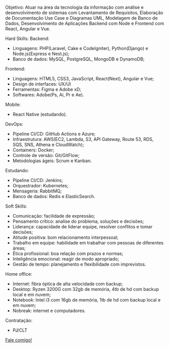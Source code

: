 Objetivo:
Atuar na área da tecnologia da informação com análise e desenvolvimento de sistemas com Levantamento de Requisitos, Elaboração de Documentação Use Case e Diagramas UML, Modelagem de Banco de Dados, Desenvolvimento de Aplicações Backend com Node e Frontend com React, Angular e Vue.

Hard Skills:
Backend:
- Linguagens: PHP(Laravel, Cake e CodeIgniter), Python(Django) e Node.js(Express e Nest.js);
- Banco de dados: MySQL, PostgreSQL, MongoDB e DynamoDB;

Frontend:
- Linguagens: HTML5, CSS3, JavaScript, React(Next), Angular e Vue;
- Design de interfaces: UX/UI
- Ferramentas: Figma e Adobe xD;
- Softwares: Adobe(Ps, Ai, Pr e Ae).

Mobile:
- React Native (estudando).

DevOps:
- Pipeline CI/CD: GitHub Actions e Azure;
- Infraestrutura: AWS(EC2, Lambda, S3, API Gateway, Route 53, RDS, SQS, SNS, Athena e CloudWatch);
- Containers: Docker;
- Controle de versão: Git/GitFlow;
- Metodologias ágeis: Scrum e Kanban.

Estudando:
- Pipeline CI/CD: Jenkins;
- Orquestrador: Kubernetes;
- Mensageria: RabbitMQ;
- Banco de dados: Redis e ElasticSearch.

Soft Skills:
- Comunicação: facilidade de expressão;
- Pensamento crítico: analise do problema, soluções e decisões;
- Liderança: capacidade de liderar equipe, resolver conflitos e tomar decisões;
- Atitude positiva: bom relacionamento interpessoal;
- Trabalho em equipe: habilidade em trabalhar com pessoas de diferentes áreas;
- Ética profissional: boa relação com prazos e normas;
- Inteligência emocional: reagir de modo apropriado;
- Gestão de tempo: planejamento e flexibilidade com imprevistos.

Home office:
- Internet: fibra óptica de alta velocidade com backup;
- Desktop: Ryzen 3200G com 32gb de memória, 4tb de hd com backup local e em nuvem;
- Notebook: Intel i3 com 16gb de memória, 1tb de hd com backup local e em nuvem;
- Nobreak: internet e computadores.

Contratação:
- PJ/CLT

[Fale comigo!]( https://www.linkedin.com/in/robson-rabelo/?locale=pt_BR )
